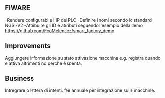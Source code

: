 ## FIWARE
-Rendere configurabile l'IP del PLC
-Definire i nomi secondo lo standard NGSI-V2
-Attribuire gli ID e atrributi seguendo l'esempio della demo https://github.com/FcoMelendez/smart_factory_demo 

## Improvements
Aggiungere informazione su stato attivazione macchina e.g. registra quando è attiva altrimenti no perché è spenta.

## Business
Intregrare o lettera di intenti.
fee annuale per integrazione sulle macchine.